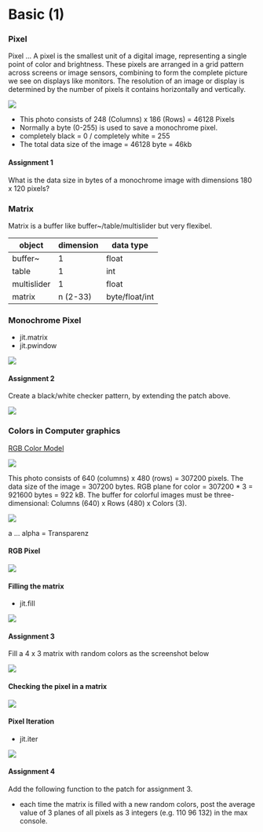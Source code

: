 # Basic (1)

### Pixel

Pixel ... A pixel is the smallest unit of a digital image, representing a single point of color and brightness. These pixels are arranged in a grid pattern across screens or image sensors, combining to form the complete picture we see on displays like monitors. The resolution of an image or display is determined by the number of pixels it contains horizontally and vertically.

![](K1/mono.jpg) 

- This photo consists of 248 (Columns) x 186 (Rows) = 46128 Pixels
- Normally a byte (0-255) is used to save a monochrome pixel. 
- completely black = 0 / completely white = 255
- The total data size of the image = 46128 byte = 46kb

#### Assignment 1

What is the data size in bytes of a monochrome image with dimensions 180 x 120 pixels?

### Matrix

Matrix is a buffer like buffer~/table/multislider but very flexibel.

| object      | dimension | data type      |
|-------------|-----------|----------------|
| buffer~     | 1         | float          |
| table       | 1         | int            |
| multislider | 1         | float          |
| matrix      | n (2-33)  | byte/float/int |


### Monochrome Pixel

- jit.matrix
- jit.pwindow

![](K1/1.png)


#### Assignment 2

Create a black/white checker pattern, by extending the patch above.

![](K1/checker.png)

### Colors in Computer graphics

[RGB Color Model ](https://www.w3schools.com/colors/colors_picker.asp)

![](K1/dog.jpg) 

This photo consists of 640 (columns) x 480 (rows) = 307200 pixels.
The data size of the image = 307200 bytes.
RGB plane for color = 307200 * 3 = 921600 bytes =  922 kB.
The buffer for colorful images must be three-dimensional:
Columns (640) x Rows (480) x Colors (3).

![](K1/plane.png)

a ... alpha = Transparenz

#### RGB Pixel

![](K1/2.png)

#### Filling the matrix 

- jit.fill

![](K1/2_fill.png)

#### Assignment 3

Fill a 4 x 3 matrix with random colors as the screenshot below

![](K1/assignment0.png)


#### Checking the pixel in a matrix

![](K1/2_check.png)

#### Pixel Iteration

- jit.iter

![](K1/2_iter.png)

#### Assignment 4

Add the following function to the patch for assignment 3.

- each time the matrix is filled with a new random colors, post the average value of 3 planes of all pixels as 3 integers (e.g. 110 96 132) in the max console.

